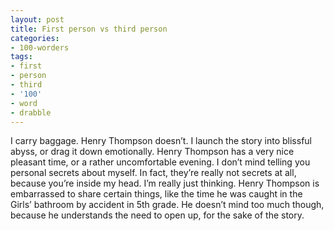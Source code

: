 ```yaml
---
layout: post
title: First person vs third person
categories:
- 100-worders
tags:
- first
- person
- third
- '100'
- word
- drabble
---
```

I carry baggage.
Henry Thompson doesn’t.
I launch the story into blissful abyss, or drag it down emotionally.
Henry Thompson has a very nice pleasant time, or a rather uncomfortable evening.
I don’t mind telling you personal secrets about myself. In fact, they’re really not secrets at all, because you’re inside my head. I’m really just thinking.
Henry Thompson is embarrassed to share certain things, like the time he was caught in the Girls’ bathroom by accident in 5th grade. He doesn’t mind too much though, because he understands the need to open up, for the sake of the story.
